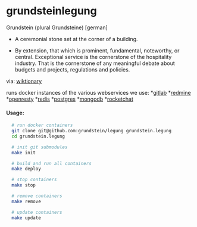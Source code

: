 # grundsteinlegung

Grundstein (plural Grundsteine) [german]

* A ceremonial stone set at the corner of a building.

* By extension, that which is prominent, fundamental, noteworthy, or central.
Exceptional service is the cornerstone of the hospitality industry.
That is the cornerstone of any meaningful debate about budgets and projects, regulations and policies.

via: [wiktionary](https://en.wiktionary.org/wiki/grundstein)

runs docker instances of the various webservices we use:
*[gitlab](https://github.com/grundstein/gitlab)
*[redmine](https://github.com/grundstein/redmine)
*[openresty](https://github.com/grundstein/openresty)
*[redis](https://github.com/grundstein/redis)
*[postgres](https://github.com/grundstein/postgres)
*[mongodb](https://github.com/grundstein/mongodb)
*[rocketchat](https://github.com/grundstein/rocketchat)

#### Usage:
```bash
  # run docker containers
  git clone git@github.com:grundstein/legung grundstein.legung
  cd grundstein.legung

  # init git submodules
  make init

  # build and run all containers
  make deploy

  # stop containers
  make stop

  # remove containers
  make remove

  # update containers
  make update

```
